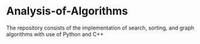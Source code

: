 # Analysis-of-Algorithms
The repository consists of the implementation of search, sorting, and graph algorithms with use of Python and C++
